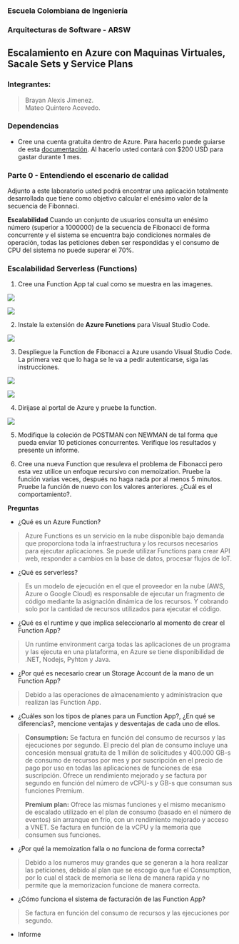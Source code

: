### Escuela Colombiana de Ingeniería
### Arquitecturas de Software - ARSW

## Escalamiento en Azure con Maquinas Virtuales, Sacale Sets y Service Plans
### Integrantes:

> Brayan Alexis Jimenez.\
> Mateo Quintero Acevedo.
### Dependencias
* Cree una cuenta gratuita dentro de Azure. Para hacerlo puede guiarse de esta [documentación](https://azure.microsoft.com/en-us/free/search/?&ef_id=Cj0KCQiA2ITuBRDkARIsAMK9Q7MuvuTqIfK15LWfaM7bLL_QsBbC5XhJJezUbcfx-qAnfPjH568chTMaAkAsEALw_wcB:G:s&OCID=AID2000068_SEM_alOkB9ZE&MarinID=alOkB9ZE_368060503322_%2Bazure_b_c__79187603991_kwd-23159435208&lnkd=Google_Azure_Brand&dclid=CjgKEAiA2ITuBRDchty8lqPlzS4SJAC3x4k1mAxU7XNhWdOSESfffUnMNjLWcAIuikQnj3C4U8xRG_D_BwE). Al hacerlo usted contará con $200 USD para gastar durante 1 mes.

### Parte 0 - Entendiendo el escenario de calidad

Adjunto a este laboratorio usted podrá encontrar una aplicación totalmente desarrollada que tiene como objetivo calcular el enésimo valor de la secuencia de Fibonnaci.

**Escalabilidad**
Cuando un conjunto de usuarios consulta un enésimo número (superior a 1000000) de la secuencia de Fibonacci de forma concurrente y el sistema se encuentra bajo condiciones normales de operación, todas las peticiones deben ser respondidas y el consumo de CPU del sistema no puede superar el 70%.

### Escalabilidad Serverless (Functions)

1. Cree una Function App tal cual como se muestra en las  imagenes.

![](images/part3/part3-function-config.png)

![](images/part3/part3-function-configii.png)

2. Instale la extensión de **Azure Functions** para Visual Studio Code.

![](images/part3/part3-install-extension.png)

3. Despliegue la Function de Fibonacci a Azure usando Visual Studio Code. La primera vez que lo haga se le va a pedir autenticarse, siga las instrucciones.

![](images/part3/part3-deploy-function-1.png)

![](images/part3/part3-deploy-function-2.png)

4. Dirijase al portal de Azure y pruebe la function.

![](images/part3/part3-test-function.png)

5. Modifique la coleción de POSTMAN con NEWMAN de tal forma que pueda enviar 10 peticiones concurrentes. Verifique los resultados y presente un informe.

6. Cree una nueva Function que resuleva el problema de Fibonacci pero esta vez utilice un enfoque recursivo con memoization. Pruebe la función varias veces, después no haga nada por al menos 5 minutos. Pruebe la función de nuevo con los valores anteriores. ¿Cuál es el comportamiento?.

**Preguntas**

* ¿Qué es un Azure Function?
> Azure Functions es un servicio en la nube disponible bajo demanda que proporciona toda la infraestructura y los recursos
> necesarios para ejecutar aplicaciones.
> Se puede utilizar Functions para crear API web, responder a cambios en la base de datos, procesar flujos de IoT.
> 
* ¿Qué es serverless?
> Es un modelo de ejecución en el que el proveedor en la nube (AWS, Azure o Google Cloud) es responsable de ejecutar un
> fragmento de código mediante la asignación dinámica de los recursos. Y cobrando solo por la cantidad de recursos utilizados
> para ejecutar el código.
* ¿Qué es el runtime y que implica seleccionarlo al momento de crear el Function App?
>Un runtime environment carga todas las aplicaciones de un programa
> y las ejecuta en una plataforma, en Azure se tiene disponibilidad
> de .NET, Nodejs, Pyhton y Java.
* ¿Por qué es necesario crear un Storage Account de la mano de un Function App?
> Debido a las operaciones de almacenamiento y administracion que
> realizan las Function App.
* ¿Cuáles son los tipos de planes para un Function App?, ¿En qué se diferencias?, mencione ventajas y desventajas de cada uno de ellos.
> **Consumption:** Se factura en
> función del consumo de recursos y las ejecuciones por segundo. El
> precio del plan de consumo incluye una concesión mensual gratuita
> de 1 millón de solicitudes y 400.000 GB-s de consumo de recursos
> por mes y por suscripción en el precio de pago por uso en todas
> las aplicaciones de funciones de esa suscripción. Ofrece un rendimiento mejorado y se factura
> por segundo en función del número de vCPU-s y GB-s que
> consuman sus funciones Premium.
> 
> **Premium plan:** Ofrece las
> mismas funciones y el mismo mecanismo de escalado utilizado en el
> plan de consumo (basado en el número de eventos) sin arranque en
> frío, con un rendimiento mejorado y acceso a VNET. Se factura en función de la vCPU y la memoria
> que consumen sus funciones.
* ¿Por qué la memoization falla o no funciona de forma correcta?
> Debido a los numeros muy grandes que se generan a la hora realizar
> las peticiones, debido al plan que se escogio que fue el
> Consumption, por lo cual el stack de memoria se llena de manera
> rapida y no permite que la memorizacion funcione de manera
> correcta.
* ¿Cómo funciona el sistema de facturación de las Function App?

> Se factura en función del consumo de recursos y las ejecuciones
> por segundo.
* Informe
